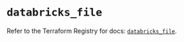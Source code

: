 # `databricks_file`

Refer to the Terraform Registry for docs: [`databricks_file`](https://registry.terraform.io/providers/databricks/databricks/1.48.0/docs/resources/file).
